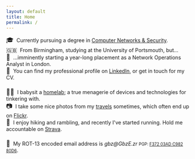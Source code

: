 ```yaml
---
layout: default
title: Home
permalink: /
---
```


<style>
ul { list-style: none !important; padding: 0; margin-bottom: 1.5em; }
ul span[aria-hidden="true"] { display: inline-block; font-size: 1.2em; margin-right: .25em; }
</style>

* <span aria-hidden="true">🎓</span> Currently pursuing a degree in [Computer&nbsp;Networks&nbsp;&&nbsp;Security](https://www.port.ac.uk/study/courses/undergraduate/bsc-hons-computer-networks-and-security).
* <span aria-hidden="true">🇬🇧</span> From Birmingham, studying at the University&nbsp;of&nbsp;Portsmouth, but&hellip;
* <span aria-hidden="true">💸</span> &hellip;imminently starting a year-long placement as a Network Operations Analyst in London.
* <span aria-hidden="true">👔</span> You can find my professional profile on [LinkedIn](https://linkedin.com/in/t5r7), or get in touch for my CV.

<!-- comment to force new list -->

* <span aria-hidden="true">👨‍💻</span> I babysit a [homelab]({{site.baseurl}}lab); a true menagerie of devices and technologies for tinkering with.
* <span aria-hidden="true">📷</span> I take some nice photos from my [travels]({{site.baseurl}}/journeys) sometimes, which often end up on [Flickr](https://www.flickr.com/people/imtom/).
* <span aria-hidden="true">🥾</span> I enjoy hiking and rambling, and recently I've started running. Hold me accountable on [Strava](https://www.strava.com/athletes/93454796).

<!-- comment to force new list -->

* <span aria-hidden="true">📨</span> My ROT-13 encoded email address is _gbz@GbzE.zr_ <span style="font-size: 0.8em">PGP: [F372 03AD C982 80D6](https://keys.openpgp.org/vks/v1/by-fingerprint/AAE3375755B3B3F9BDDA32FCF37203ADC98280D6)</span>.
